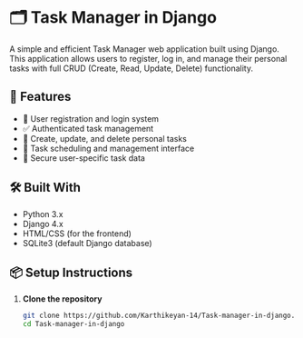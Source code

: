 # 🗂️ Task Manager in Django

A simple and efficient Task Manager web application built using Django. This application allows users to register, log in, and manage their personal tasks with full CRUD (Create, Read, Update, Delete) functionality.

## 🚀 Features

- 📝 User registration and login system
- ✅ Authenticated task management
- 🔄 Create, update, and delete personal tasks
- 📅 Task scheduling and management interface
- 🔐 Secure user-specific task data

## 🛠️ Built With

- Python 3.x
- Django 4.x
- HTML/CSS (for the frontend)
- SQLite3 (default Django database)

## 📦 Setup Instructions

1. **Clone the repository**
   ```bash
   git clone https://github.com/Karthikeyan-14/Task-manager-in-django.git
   cd Task-manager-in-django
